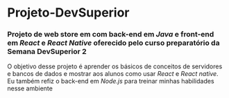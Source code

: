 # **Projeto-DevSuperior**
### Projeto de web store em com back-end em *Java* e front-end em *React* e *React Native* oferecido pelo curso preparatório da **Semana DevSuperior 2**

O objetivo desse projeto é aprender os básicos de conceitos de servidores e bancos de dados e mostrar aos alunos como usar *React* e *React native*.
Eu também refiz o back-end em *Node.js* para treinar minhas habilidades nesse ambiente
